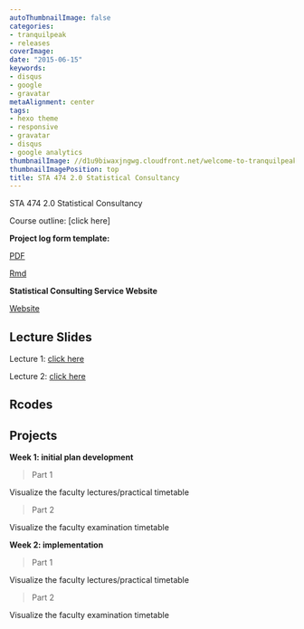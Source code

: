 ```yaml
---
autoThumbnailImage: false
categories:
- tranquilpeak
- releases
coverImage: 
date: "2015-06-15"
keywords:
- disqus
- google
- gravatar
metaAlignment: center
tags:
- hexo theme
- responsive
- gravatar
- disqus
- google analytics
thumbnailImage: //d1u9biwaxjngwg.cloudfront.net/welcome-to-tranquilpeak/city-750.jpg
thumbnailImagePosition: top
title: STA 474 2.0 Statistical Consultancy
---
```


STA 474 2.0 Statistical Consultancy



Course outline: [click here]

**Project log form template:**

[PDF](https://thiyanga.netlify.app/SCS/template_logform.pdf)

[Rmd](https://thiyanga.netlify.app/SCS/template_logform.Rmd)

**Statistical Consulting Service Website**

[Website](https://scs-fas-sjp.netlify.app/)

## Lecture Slides

Lecture 1: [click here](https://thiyangt.github.io/statconsultancy/#53)

Lecture 2: [click here](/static/slides/lecture2.html)

## Rcodes


## Projects

**Week 1: initial plan development**

> Part 1 

Visualize the faculty lectures/practical timetable

> Part 2

Visualize the faculty examination timetable

**Week 2: implementation**

> Part 1 

Visualize the faculty lectures/practical timetable

> Part 2

Visualize the faculty examination timetable

